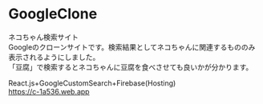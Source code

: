 # GoogleClone
ネコちゃん検索サイト  
Googleのクローンサイトです。検索結果としてネコちゃんに関連するもののみ表示されるようにしました。  
「豆腐」で検索するとネコちゃんに豆腐を食べさせても良いかが分かります。 

React.js+GoogleCustomSearch+Firebase(Hosting)  
https://c-1a536.web.app  
